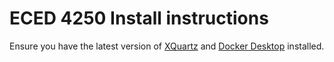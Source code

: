 # ECED 4250 Install instructions

Ensure you have the latest version of [XQuartz](https://www.xquartz.org) and [Docker Desktop](https://www.docker.com/get-started) installed.

